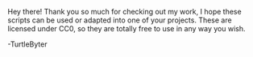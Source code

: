 Hey there!
Thank you so much for checking out my work, I hope these scripts can be used or adapted into one of your projects.
These are licensed under CC0, so they are totally free to use in any way you wish.

-TurtleByter
